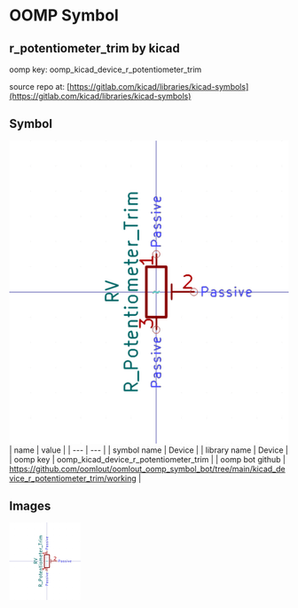 # OOMP Symbol  
## r_potentiometer_trim  by kicad  
  
oomp key: oomp_kicad_device_r_potentiometer_trim  
  
source repo at: [https://gitlab.com/kicad/libraries/kicad-symbols](https://gitlab.com/kicad/libraries/kicad-symbols)  
## Symbol  
  
[![working.png](working_600.png)](working.png)  
| name | value | 
| --- | --- | 
| symbol name | Device | 
| library name | Device | 
| oomp key | oomp_kicad_device_r_potentiometer_trim | 
| oomp bot github | https://github.com/oomlout/oomlout_oomp_symbol_bot/tree/main/kicad_device_r_potentiometer_trim/working | 
## Images  
  
[![working.png](working_140.png)](working.png)  
